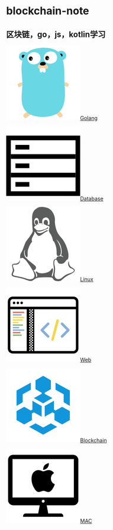 # blockchain-note
## 区块链，go，js，kotlin学习

![golang](Library/Import/blockchain-learning-note/images/logo_golang.png)[Golang](Library/Import/blockchain-learning-note/SUMMARY.md)

![](Library/Import/blockchain-learning-note/images/logo_database.png)[Database](Library/Import/blockchain-learning-note/SUMMARY.md)

![](Library/Import/blockchain-learning-note/images/logo_linux.png)[Linux](Library/Import/blockchain-learning-note/SUMMARY.md)

![](Library/Import/blockchain-learning-note/images/logo_web.png)[Web](Library/Import/blockchain-learning-note/SUMMARY.md)

![](Library/Import/blockchain-learning-note/images/logo_blockchain.png)[Blockchain](Library/Import/blockchain-learning-note/SUMMARY.md)

![](Library/Import/blockchain-learning-note/images/logo_mac.png)[MAC](Library/Import/blockchain-learning-note/SUMMARY.md)